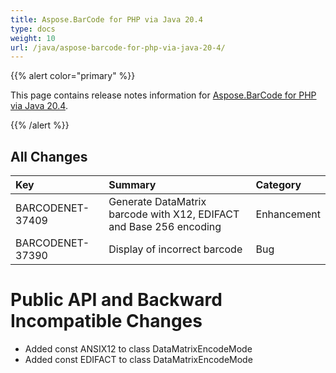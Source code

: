 ```yaml
---
title: Aspose.BarCode for PHP via Java 20.4
type: docs
weight: 10
url: /java/aspose-barcode-for-php-via-java-20-4/
---
```


{{% alert color="primary" %}} 

This page contains release notes information for [Aspose.BarCode for PHP via Java 20.4](https://downloads.aspose.com/barcode/phpjava/new-releases/aspose.barcode-for-php-via-java-20.4/).

{{% /alert %}} 
## **All Changes**

|**Key**|**Summary**|**Category**|
| :- | :- | :- |
|BARCODENET-37409|Generate DataMatrix barcode with X12, EDIFACT and Base 256 encoding|Enhancement|
|BARCODENET-37390|Display of incorrect barcode|Bug|
# **Public API and Backward Incompatible Changes**
- Added const ANSIX12 to class DataMatrixEncodeMode
- Added const EDIFACT to class DataMatrixEncodeMode
